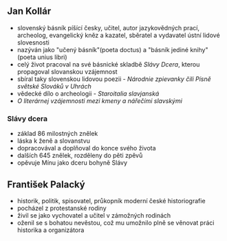 ## Jan Kollár
- slovenský básník píšící česky, učitel, autor jazykovědných prací, archeolog, evangelický kněz a kazatel, sběratel a vydavatel ústní lidové slovesnosti
- nazýván jako "učený básník"(poeta doctus) a "básník jediné knihy"(poeta unius libri)
- celý život pracoval na své básnické skladbě *Slávy Dcera*, kterou propagoval slovanskou vzájemnost
- sbíral taky slovenskou lidovou poezii - *Národnie zpievanky čili Písně světské Slováků v Uhrách*
- vědecké dílo o archeologii - *Staroitalia slavjanská*
- *O literárnej vzájemnosti mezi kmeny a nářečími slavskými*

### Slávy dcera
- základ 86 milostných znělek
- láska k ženě a slovanstvu
- dopracovával a doplňoval do konce svého života
- dalších 645 znělek, rozděleny do pěti zpěvů
- opěvuje Mínu jako dceru bohyně Slávy

## František Palacký
- historik, politik, spisovatel, průkopník moderní české historiografie
- pocházel z protestanské rodiny
- živil se jako vychovatel a učitel v zámožných rodinách
- oženil se s bohatou nevěstou, což mu umožnilo plně se věnovat práci historika a organizátora